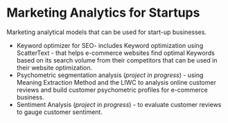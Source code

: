 # Marketing Analytics for Startups
Marketing analytical models that can be used for start-up businesses. 
* Keyword optimizer for SEO- includes Keyword optimization using ScatterText - that helps e-commerce websites find optimal Keywords based on its search volume from their competitors that can be used in their website optimization.
* Psychometric segmentation analysis (_project in progress_) - using Meaning Extraction Method and the LIWC to analysis online customer reviews and build customer psychometric profiles for e-commerce business.
* Sentiment Analysis (_project in progress_) - to evaluate customer reviews to gauge customer sentiment.
